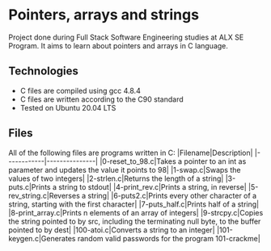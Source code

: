 # Pointers, arrays and strings
Project done during Full Stack Software Engineering studies at ALX SE Program. It aims to learn about pointers and arrays in C language.

## Technologies
* C files are compiled using gcc 4.8.4
* C files are written according to the C90 standard
* Tested on Ubuntu 20.04 LTS

## Files
All of the following files are programs written in C:
|Filename|Description|
|------------|---------------|
|0-reset_to_98.c|Takes a pointer to an int as parameter and updates the value it points to 98|
|1-swap.c|Swaps the values of two integers|
|2-strlen.c|Returns the length of a string|
|3-puts.c|Prints a string to stdout|
|4-print_rev.c|Prints a string, in reverse|
|5-rev_string.c|Reverses a string|
|6-puts2.c|Prints every other character of a string, starting with the first character|
|7-puts_half.c|Prints half of a string|
|8-print_array.c|Prints n elements of an array of integers|
|9-strcpy.c|Copies the string pointed to by src, including the terminating null byte, to the buffer pointed to by dest|
|100-atoi.c|Converts a string to an integer|
|101-keygen.c|Generates random valid passwords for the program 101-crackme|
